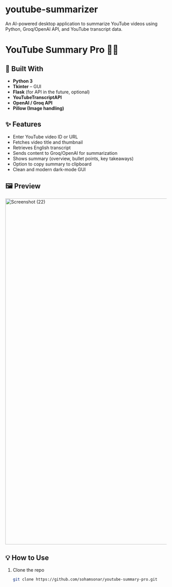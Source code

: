 # youtube-summarizer
An AI-powered desktop application to summarize YouTube videos using Python, Groq/OpenAI API, and YouTube transcript data.
# YouTube Summary Pro 🎥📄

## 🔧 Built With
- **Python 3**
- **Tkinter** – GUI
- **Flask** (for API in the future, optional)
- **YouTubeTranscriptAPI**
- **OpenAI / Groq API**
- **Pillow (Image handling)**

## ✨ Features
- Enter YouTube video ID or URL
- Fetches video title and thumbnail
- Retrieves English transcript
- Sends content to Groq/OpenAI for summarization
- Shows summary (overview, bullet points, key takeaways)
- Option to copy summary to clipboard
- Clean and modern dark-mode GUI

## 🖼️ Preview

<img width="1920" height="1080" alt="Screenshot (22)" src="https://github.com/user-attachments/assets/23ea7d58-2119-4390-8650-6b7980d85f67" />


## 💡 How to Use
1. Clone the repo  
   ```bash
   git clone https://github.com/sohamsonar/youtube-summary-pro.git
